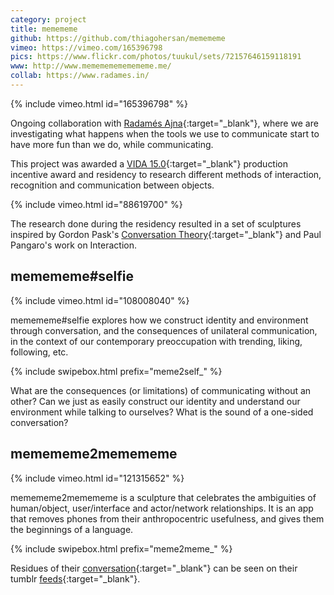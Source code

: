 ```yaml
---
category: project
title: memememe
github: https://github.com/thiagohersan/memememe
vimeo: https://vimeo.com/165396798
pics: https://www.flickr.com/photos/tuukul/sets/72157646159118191
www: http://www.memememememememe.me/
collab: https://www.radames.in/
---
```

{% include vimeo.html id="165396798" %}

Ongoing collaboration with [Radamés Ajna](https://www.radames.in/){:target="_blank"}, where we are investigating what happens when the tools we use to communicate start to have more fun than we do, while communicating.

This project was awarded a [VIDA 15.0](https://vida.fundaciontelefonica.com/proyectos/vida-15/){:target="_blank"} production incentive award and residency to research different methods of interaction, recognition and communication between objects.

{% include vimeo.html id="88619700" %}

The research done during the residency resulted in a set of sculptures inspired by Gordon Pask's [Conversation Theory](http://www.pangaro.com/published/cyb-and-con.html){:target="_blank"} and Paul Pangaro's work on Interaction.

## memememe#selfie
{% include vimeo.html id="108008040" %}

memememe#selfie explores how we construct identity and environment through conversation, and the consequences of unilateral communication, in the context of our contemporary preoccupation with trending, liking, following, etc.

{% include swipebox.html prefix="meme2self_" %}

What are the consequences (or limitations) of communicating without an other? Can we just as easily construct our identity and understand our environment while talking to ourselves? What is the sound of a one-sided conversation?

## memememe2memememe
{% include vimeo.html id="121315652" %}

memememe2memememe is a sculpture that celebrates the ambiguities of human/object, user/interface and actor/network relationships. It is an app that removes phones from their anthropocentric usefulness, and gives them the beginnings of a language.

{% include swipebox.html prefix="meme2meme_" %}

Residues of their [conversation](http://memememeselfie.tumblr.com/){:target="_blank"} can be seen on their tumblr [feeds](http://memememe2memememe.tumblr.com/){:target="_blank"}.
